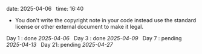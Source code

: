 date: 2025-04-06  
time: 16:40  

- You don't write the copyright note in your code instead use the standard license or other external document to make it legal.

Day 1 : done *2025-04-06*  
Day 3 : done *2025-04-09*  
Day 7 : pending *2025-04-13*  
Day 21: pending *2025-04-27*